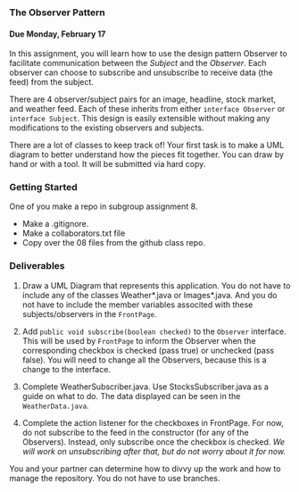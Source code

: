 ### The Observer Pattern

#### Due Monday, February 17

In this assignment, you will learn how to use the design pattern Observer to facilitate communication between the _Subject_ and the _Observer_. Each observer can choose to subscribe and unsubscribe to receive data (the feed) from the subject. 

There are 4 observer/subject pairs for an image, headline, stock market, and weather feed. Each of these inherits from either `interface Observer` or `interface Subject`. This design is easily extensible without making any modifications to the existing observers and subjects.

There are a lot of classes to keep track of! Your first task is to make a UML diagram to better understand how the pieces fit together. You can draw by hand or with a tool. It will be submitted via hard copy.

### Getting Started

One of you make a repo in subgroup assignment 8.

- Make a .gitignore.
- Make a collaborators.txt file
- Copy over the 08 files from the github class repo.

### Deliverables

1. Draw a UML Diagram that represents this application. You do not have to include any of the classes Weather\*.java or Images\*.java. And you do not have to include the member variables associted with these subjects/observers in the `FrontPage`.
   
1. Add `public void subscribe(boolean checked)` to the `Observer` interface. This will be used by `FrontPage` to inform the Observer when the corresponding checkbox is checked (pass true) or unchecked (pass false). You will need to change all the Observers, because this is a change to the interface.

1. Complete WeatherSubscriber.java. Use StocksSubscriber.java as a guide on what to do. The data displayed can be seen in the `WeatherData.java`.

1. Complete the action listener for the checkboxes in FrontPage. For now, do not subscribe to the feed in the constructor (for any of the Observers). Instead, only subscribe once the checkbox is checked. _We will work on unsubscribing after that, but do not worry about it for now._

You and your partner can determine how to divvy up the work and how to manage the repository. You do not have to use branches.

 





